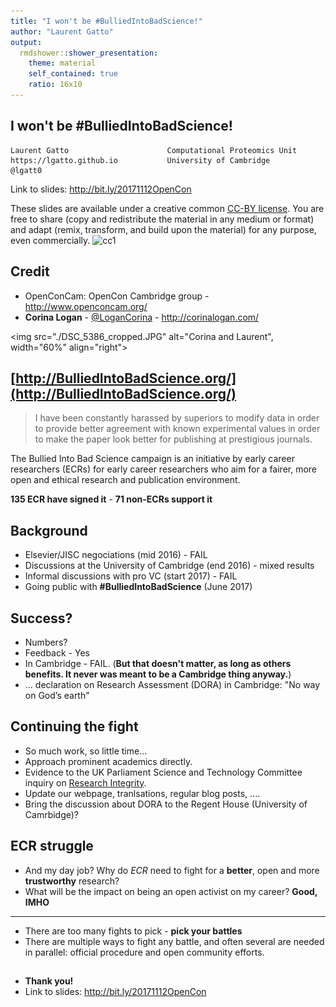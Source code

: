 ```yaml
---
title: "I won't be #BulliedIntoBadScience!"
author: "Laurent Gatto"
output:
  rmdshower::shower_presentation:
    theme: material
    self_contained: true
    ratio: 16x10
---
```


## I won't be #BulliedIntoBadScience!

```
Laurent Gatto                      Computational Proteomics Unit
https://lgatto.github.io           University of Cambridge
@lgatt0
```

Link to slides: http://bit.ly/20171112OpenCon

These slides are available under a creative common
[CC-BY license](http://creativecommons.org/licenses/by/4.0/). You are
free to share (copy and redistribute the material in any medium or
format) and adapt (remix, transform, and build upon the material) for
any purpose, even commercially.
<img src="/home/lg390/Pictures/cc1.jpg" alt="cc1" height="30px">

## Credit

- OpenConCam: OpenCon Cambridge group - http://www.openconcam.org/
- **Corina Logan** - [\@LoganCorina](https://twitter.com/LoganCorina) - http://corinalogan.com/

<img src="./DSC_5386_cropped.JPG" alt="Corina and Laurent", width="60%" align="right">

## [http://BulliedIntoBadScience.org/](http://BulliedIntoBadScience.org/)

> I have been constantly harassed by superiors to modify data in order
  to provide better agreement with known experimental values in order
  to make the paper look better for publishing at prestigious
  journals.

The Bullied Into Bad Science campaign is an initiative by early career
researchers (ECRs) for early career researchers who aim for a fairer,
more open and ethical research and publication environment.

**135 ECR have signed it** - **71 non-ECRs support it**

## Background

- Elsevier/JISC negociations (mid 2016) - FAIL
- Discussions at the University of Cambridge (end 2016) - mixed results
- Informal discussions with pro VC (start 2017) - FAIL
- Going public with **#BulliedIntoBadScience** (June 2017)

## Success?

- Numbers?
- Feedback - Yes
- In Cambridge - FAIL. (**But that doesn't matter, as long as others
  benefits. It never was meant to be a Cambridge thing anyway.**)
- ... declaration on Research Assessment (DORA) in Cambridge: "No way
  on God’s earth"

## Continuing the fight

- So much work, so little time...
- Approach prominent academics directly.
- Evidence to the UK Parliament Science and Technology Committee
  inquiry on [Research
  Integrity](https://www.parliament.uk/business/committees/committees-a-z/commons-select/science-and-technology-committee/inquiries/parliament-2017/research-integrity-17-19/).
- Update our webpage, tranlsations, regular blog posts, ....
- Bring the discussion about DORA to the Regent House (University of Camrbidge)?


## ECR struggle

- And my day job? Why do *ECR* need to fight for a **better**, open and
  more **trustworthy** research?
- What will be the impact on being an open activist on my career? **Good, IMHO**

<hr />

- There are too many fights to pick - **pick your battles**
- There are multiple ways to fight any battle, and often several are
  needed in parallel: official procedure and open community efforts.


##

- **Thank you!**
- Link to slides: http://bit.ly/20171112OpenCon